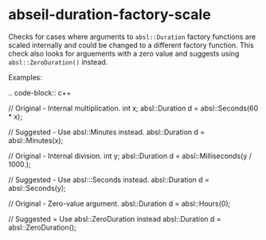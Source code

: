 abseil-duration-factory-scale
=============================

Checks for cases where arguments to `absl::Duration` factory functions
are scaled internally and could be changed to a different factory
function. This check also looks for arguements with a zero value and
suggests using `absl::ZeroDuration()` instead.

Examples:

.. code-block:: c++

// Original - Internal multiplication. int x; absl::Duration d =
absl::Seconds(60 \* x);

// Suggested - Use absl::Minutes instead. absl::Duration d =
absl::Minutes(x);

// Original - Internal division. int y; absl::Duration d =
absl::Milliseconds(y / 1000.);

// Suggested - Use absl:::Seconds instead. absl::Duration d =
absl::Seconds(y);

// Original - Zero-value argument. absl::Duration d = absl::Hours(0);

// Suggested = Use absl::ZeroDuration instead absl::Duration d =
absl::ZeroDuration();
